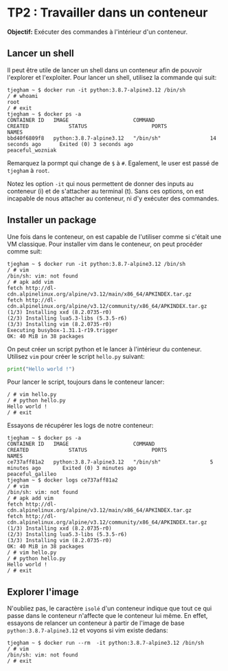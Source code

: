 # TP2 : Travailler dans un conteneur

**Objectif:** Exécuter des commandes à l'intérieur d'un conteneur.

## Lancer un shell

Il peut être utile de lancer un shell dans un conteneur afin de pouvoir l'explorer et l'exploiter. Pour lancer un shell, utilisez la commande qui suit:

```console
tjegham ~ $ docker run -it python:3.8.7-alpine3.12 /bin/sh
/ # whoami
root
/ # exit
tjegham ~ $ docker ps -a
CONTAINER ID   IMAGE                     COMMAND                  CREATED             STATUS                     PORTS                    NAMES
bbd40f6809f8   python:3.8.7-alpine3.12   "/bin/sh"                14 seconds ago      Exited (0) 3 seconds ago                            peaceful_wozniak
```

Remarquez la pormpt qui change de `$` à `#`. Egalement, le user est passé de `tjegham` à `root`. 

Notez les option `-it` qui nous permettent de donner des inputs au conteneur (i) et de s'attacher au terminal (t). Sans ces options, on est incapable de nous attacher au conteneur, ni d'y exécuter des commandes.

## Installer un package

Une fois dans le conteneur, on est capable de l'utiliser comme si c'était une VM classique. Pour installer vim dans le conteneur, on peut procéder comme suit:

```console
tjegham ~ $ docker run -it python:3.8.7-alpine3.12 /bin/sh
/ # vim
/bin/sh: vim: not found
/ # apk add vim
fetch http://dl-cdn.alpinelinux.org/alpine/v3.12/main/x86_64/APKINDEX.tar.gz
fetch http://dl-cdn.alpinelinux.org/alpine/v3.12/community/x86_64/APKINDEX.tar.gz
(1/3) Installing xxd (8.2.0735-r0)
(2/3) Installing lua5.3-libs (5.3.5-r6)
(3/3) Installing vim (8.2.0735-r0)
Executing busybox-1.31.1-r19.trigger
OK: 40 MiB in 38 packages
```

On peut créer un script python et le lancer à l'intérieur du conteneur. Utilisez `vim` pour créer le script `hello.py` suivant:

```python
print("Hello world !")
```

Pour lancer le script, toujours dans le conteneur lancer:

```console
/ # vim hello.py
/ # python hello.py
Hello world !
/ # exit
```

Essayons de récupérer les logs de notre conteneur:

```console
tjegham ~ $ docker ps -a
CONTAINER ID   IMAGE                     COMMAND                  CREATED             STATUS                     PORTS                    NAMES
ce737aff81a2   python:3.8.7-alpine3.12   "/bin/sh"                5 minutes ago       Exited (0) 3 minutes ago                            peaceful_galileo
tjegham ~ $ docker logs ce737aff81a2
/ # vim
/bin/sh: vim: not found
/ # apk add vim
fetch http://dl-cdn.alpinelinux.org/alpine/v3.12/main/x86_64/APKINDEX.tar.gz
fetch http://dl-cdn.alpinelinux.org/alpine/v3.12/community/x86_64/APKINDEX.tar.gz
(1/3) Installing xxd (8.2.0735-r0)
(2/3) Installing lua5.3-libs (5.3.5-r6)
(3/3) Installing vim (8.2.0735-r0)
OK: 40 MiB in 38 packages
/ # vim hello.py
/ # python hello.py
Hello world !
/ # exit
```

## Explorer l'image

N'oubliez pas, le caractère `isolé` d'un conteneur indique que tout ce qui passe dans le conteneur n'affecte que le conteneur lui même. En effet, essayons de relancer un conteneur à partir de l'image de base `python:3.8.7-alpine3.12` et voyons si vim existe dedans:

```console
tjegham ~ $ docker run --rm  -it python:3.8.7-alpine3.12 /bin/sh
/ # vim
/bin/sh: vim: not found
/ # exit
```
